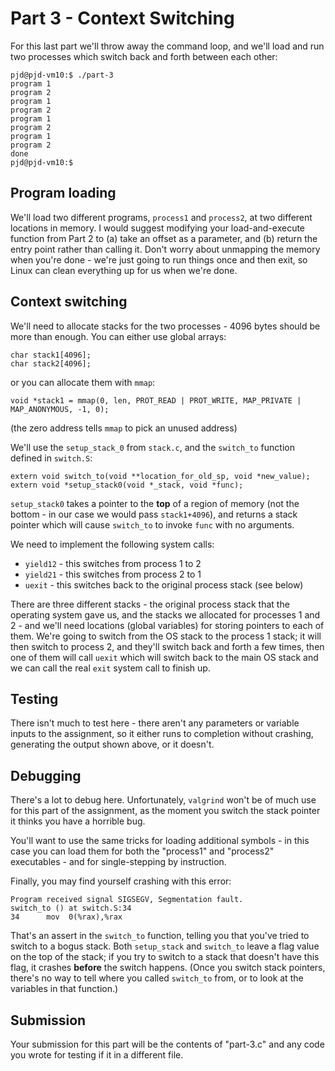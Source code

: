 Part 3 - Context Switching
======================
For this last part we'll throw away the command loop, and we'll load and run two processes which switch back and forth between each other:

```
pjd@pjd-vm10:$ ./part-3
program 1
program 2
program 1
program 2
program 1
program 2
program 1
program 2
done
pjd@pjd-vm10:$ 
```

Program loading
---------------
We'll load two different programs, `process1` and `process2`, at two different locations in memory. I would suggest modifying your load-and-execute function from Part 2 to (a) take an offset as a parameter, and (b) return the entry point rather than calling it. Don't worry about unmapping the memory when you're done - we're just going to run things once and then exit, so Linux can clean everything up for us when we're done.

Context switching
---------------
We'll need to allocate stacks for the two processes - 4096 bytes should be more than enough. You can either use global arrays:

```
char stack1[4096];  
char stack2[4096];  
```

or you can allocate them with `mmap`:

```
void *stack1 = mmap(0, len, PROT_READ | PROT_WRITE, MAP_PRIVATE | MAP_ANONYMOUS, -1, 0);
```

(the zero address tells `mmap` to pick an unused address)

We'll use the `setup_stack_0` from `stack.c`, and the `switch_to` function defined in `switch.S`:

```
extern void switch_to(void **location_for_old_sp, void *new_value);
extern void *setup_stack0(void *_stack, void *func);
```

`setup_stack0` takes a pointer to the **top** of a region of memory (not the bottom - in our case we would pass `stack1+4096`), and returns a stack pointer which will cause `switch_to` to invoke `func` with no arguments. 

We need to implement the following system calls:
- `yield12` - this switches from process 1 to 2 
- `yield21` - this switches from process 2 to 1
- `uexit` - this switches back to the original process stack (see below)

There are three different stacks - the original process stack that the operating system gave us, and the stacks we allocated for processes 1 and 2 - and we'll need locations (global variables) for storing pointers to each of them. We're going to switch from the OS stack to the process 1 stack; it will then switch to process 2, and they'll switch back and forth a few times, then one of them will call `uexit` which will switch back to the main OS stack and we can call the real `exit` system call to finish up.

Testing
------
There isn't much to test here - there aren't any parameters or variable inputs to the assignment, so it either runs to completion without crashing, generating the output shown above, or it doesn't.

Debugging
---------
There's a lot to debug here. Unfortunately, `valgrind` won't be of much use for this part of the assignment, as the moment you switch the stack pointer it thinks you have a horrible bug.

You'll want to use the same tricks for loading additional symbols - in this case you can load them for both the "process1" and "process2" executables - and for single-stepping by instruction.

Finally, you may find yourself crashing with this error:

```
Program received signal SIGSEGV, Segmentation fault.
switch_to () at switch.S:34
34		mov  0(%rax),%rax	
```

That's an assert in the `switch_to` function, telling you that you've tried to switch to a bogus stack. Both `setup_stack` and `switch_to` leave a flag value on the top of the stack; if you try to switch to a stack that doesn't have this flag, it crashes **before** the switch happens. (Once you switch stack pointers, there's no way to tell where you called `switch_to` from, or to look at the variables in that function.)

Submission
---------
Your submission for this part will be the contents of "part-3.c" and any code you wrote for testing if it in a different file.